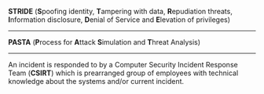 **STRIDE** (**S**poofing identity, **T**ampering with data, **R**epudiation threats, **I**nformation disclosure, **D**enial of Service and **E**levation of privileges)
***
**PASTA** (**P**rocess for **A**ttack **S**imulation and **T**hreat Analysis)
***
An incident is responded to by a Computer Security Incident Response Team (**CSIRT**) which is prearranged group of employees with technical knowledge about the systems and/or current incident.